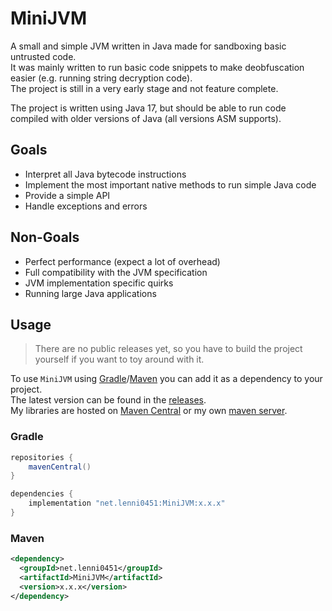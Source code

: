 # MiniJVM
A small and simple JVM written in Java made for sandboxing basic untrusted code.\
It was mainly written to run basic code snippets to make deobfuscation easier (e.g. running string decryption code).\
The project is still in a very early stage and not feature complete.

The project is written using Java 17, but should be able to run code compiled with older versions of Java (all versions ASM supports).

## Goals
- Interpret all Java bytecode instructions
- Implement the most important native methods to run simple Java code
- Provide a simple API
- Handle exceptions and errors

## Non-Goals
- Perfect performance (expect a lot of overhead)
- Full compatibility with the JVM specification
- JVM implementation specific quirks
- Running large Java applications

## Usage
> There are no public releases yet, so you have to build the project yourself if you want to toy around with it.

To use `MiniJVM` using [Gradle](#gradle)/[Maven](#maven) you can add it as a dependency to your project.\
The latest version can be found in the [releases](https://github.com/Lenni0451/MiniJVM/releases).\
My libraries are hosted on [Maven Central](https://mvnrepository.com/artifact/net.lenni0451/MiniJVM) or my own [maven server](https://maven.lenni0451.net/).

### Gradle
```groovy
repositories {
    mavenCentral()
}

dependencies {
    implementation "net.lenni0451:MiniJVM:x.x.x"
}
```

### Maven
```xml
<dependency>
  <groupId>net.lenni0451</groupId>
  <artifactId>MiniJVM</artifactId>
  <version>x.x.x</version>
</dependency>
```
